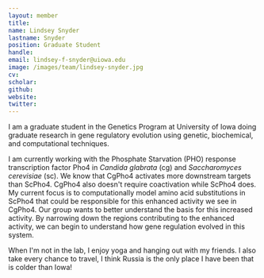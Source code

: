 ```yaml
---
layout: member
title:
name: Lindsey Snyder
lastname: Snyder
position: Graduate Student
handle:
email: lindsey-f-snyder@uiowa.edu
image: /images/team/lindsey-snyder.jpg
cv:
scholar:
github:
website:
twitter:
---
```


I am a graduate student in the Genetics Program at University of Iowa doing graduate research in gene regulatory evolution using genetic, biochemical, and computational techniques.

I am currently working with the Phosphate Starvation (PHO) response transcription factor Pho4 in _Candida glabrata_ (cg) and _Saccharomyces cerevisiae_ (sc). We know that CgPho4 activates more downstream targets than ScPho4. CgPho4 also doesn't require coactivation while ScPho4 does. My current focus is to computationally model amino acid substitutions in ScPho4 that could be responsible for this enhanced activity we see in CgPho4. Our group wants to better understand the basis for this increased activity. By narrowing down the regions contributing to the enhanced activity, we can begin to understand how gene regulation evolved in this system.


When I'm not in the lab, I enjoy yoga and hanging out with my friends. I also take every chance to travel, I think Russia is the only place I have been that is colder than Iowa!
